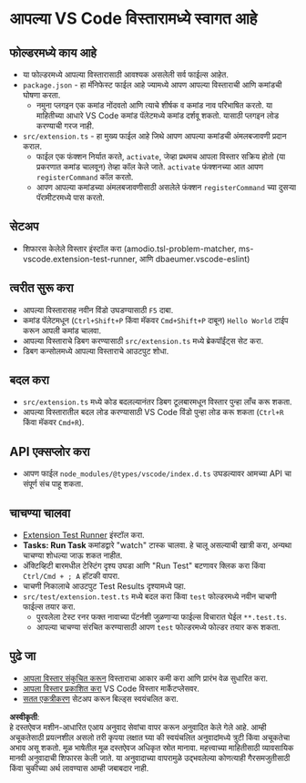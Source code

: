 # आपल्या VS Code विस्तारामध्ये स्वागत आहे

## फोल्डरमध्ये काय आहे

* या फोल्डरमध्ये आपल्या विस्तारासाठी आवश्यक असलेली सर्व फाईल्स आहेत.
* `package.json` - हा मॅनिफेस्ट फाईल आहे ज्यामध्ये आपण आपल्या विस्ताराची आणि कमांडची घोषणा करता.
  * नमुना प्लगइन एक कमांड नोंदवतो आणि त्याचे शीर्षक व कमांड नाव परिभाषित करतो. या माहितीच्या आधारे VS Code कमांड पॅलेटमध्ये कमांड दर्शवू शकतो. यासाठी प्लगइन लोड करण्याची गरज नाही.
* `src/extension.ts` - हा मुख्य फाईल आहे जिथे आपण आपल्या कमांडची अंमलबजावणी प्रदान कराल.
  * फाईल एक फंक्शन निर्यात करते, `activate`, जेव्हा प्रथमच आपला विस्तार सक्रिय होतो (या प्रकरणात कमांड चालवून) तेव्हा कॉल केले जाते. `activate` फंक्शनच्या आत आपण `registerCommand` कॉल करतो.
  * आपण आपल्या कमांडच्या अंमलबजावणीसाठी असलेले फंक्शन `registerCommand` च्या दुसऱ्या पॅरामीटरमध्ये पास करतो.

## सेटअप

* शिफारस केलेले विस्तार इंस्टॉल करा (amodio.tsl-problem-matcher, ms-vscode.extension-test-runner, आणि dbaeumer.vscode-eslint)

## त्वरीत सुरू करा

* आपल्या विस्तारासह नवीन विंडो उघडण्यासाठी `F5` दाबा.
* कमांड पॅलेटमधून (`Ctrl+Shift+P` किंवा मॅकवर `Cmd+Shift+P` दाबून) `Hello World` टाईप करून आपली कमांड चालवा.
* आपल्या विस्ताराचे डिबग करण्यासाठी `src/extension.ts` मध्ये ब्रेकपॉईंट्स सेट करा.
* डिबग कन्सोलमध्ये आपल्या विस्ताराचे आउटपुट शोधा.

## बदल करा

* `src/extension.ts` मध्ये कोड बदलल्यानंतर डिबग टूलबारमधून विस्तार पुन्हा लाँच करू शकता.
* आपल्या विस्तारातील बदल लोड करण्यासाठी VS Code विंडो पुन्हा लोड करू शकता (`Ctrl+R` किंवा मॅकवर `Cmd+R`).

## API एक्सप्लोर करा

* आपण फाईल `node_modules/@types/vscode/index.d.ts` उघडल्यावर आमच्या API चा संपूर्ण संच पाहू शकता.

## चाचण्या चालवा

* [Extension Test Runner](https://marketplace.visualstudio.com/items?itemName=ms-vscode.extension-test-runner) इंस्टॉल करा.
* **Tasks: Run Task** कमांडद्वारे "watch" टास्क चालवा. हे चालू असल्याची खात्री करा, अन्यथा चाचण्या शोधल्या जाऊ शकत नाहीत.
* अ‍ॅक्टिव्हिटी बारमधील टेस्टिंग दृश्य उघडा आणि "Run Test" बटणावर क्लिक करा किंवा `Ctrl/Cmd + ; A` हॉटकी वापरा.
* चाचणी निकालाचे आउटपुट Test Results दृश्यामध्ये पहा.
* `src/test/extension.test.ts` मध्ये बदल करा किंवा `test` फोल्डरमध्ये नवीन चाचणी फाईल्स तयार करा.
  * पुरवलेला टेस्ट रनर फक्त नावाच्या पॅटर्नशी जुळणाऱ्या फाईल्स विचारात घेईल `**.test.ts`.
  * आपल्या चाचण्या संरचित करण्यासाठी आपण `test` फोल्डरमध्ये फोल्डर तयार करू शकता.

## पुढे जा

* [आपला विस्तार संकुचित करून](https://code.visualstudio.com/api/working-with-extensions/bundling-extension?WT.mc_id=aiml-137032-kinfeylo) विस्ताराचा आकार कमी करा आणि प्रारंभ वेळ सुधारित करा.
* [आपला विस्तार प्रकाशित करा](https://code.visualstudio.com/api/working-with-extensions/publishing-extension?WT.mc_id=aiml-137032-kinfeylo) VS Code विस्तार मार्केटप्लेसवर.
* [सतत एकत्रीकरण](https://code.visualstudio.com/api/working-with-extensions/continuous-integration?WT.mc_id=aiml-137032-kinfeylo) सेटअप करून बिल्ड्स स्वयंचलित करा.

**अस्वीकृती**:  
हे दस्तऐवज मशीन-आधारित एआय अनुवाद सेवांचा वापर करून अनुवादित केले गेले आहे. आम्ही अचूकतेसाठी प्रयत्नशील असलो तरी कृपया लक्षात घ्या की स्वयंचलित अनुवादांमध्ये त्रुटी किंवा अचूकतेचा अभाव असू शकतो. मूळ भाषेतील मूळ दस्तऐवज अधिकृत स्रोत मानावा. महत्त्वाच्या माहितीसाठी व्यावसायिक मानवी अनुवादाची शिफारस केली जाते. या अनुवादाच्या वापरामुळे उद्भवलेल्या कोणत्याही गैरसमजुतीसाठी किंवा चुकीच्या अर्थ लावण्यास आम्ही जबाबदार नाही.
